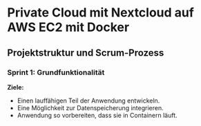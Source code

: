 # Private Cloud mit Nextcloud auf AWS EC2 mit Docker

## Projektstruktur und Scrum-Prozess

### Sprint 1: Grundfunktionalität

**Ziele:**

- Einen lauffähigen Teil der Anwendung entwickeln.
- Eine Möglichkeit zur Datenspeicherung integrieren.
- Anwendung so vorbereiten, dass sie in Containern läuft.
